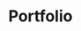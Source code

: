 ---
title: Portfolio
layout: collection-simple
permalink: /portfolio/
collection: portfolio
entries_layout: grid
classes: wide
---
